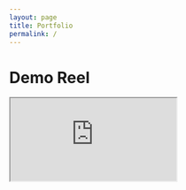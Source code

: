 ```yaml
---
layout: page
title: Portfolio
permalink: /
---
```


# Demo Reel

<!-- <iframe width="1920" height="1080" align="center" src="https://www.youtube-nocookie.com/embed/wjTvDhrYFig" title="YouTube video player" frameborder="0" allow="accelerometer; autoplay; clipboard-write; encrypted-media; gyroscope; picture-in-picture" allowfullscreen></iframe>
 --><div class="plyr__video-embed" id="player">
  <iframe
    src="https://www.youtube.com/embed/wjTvDhrYFig?iv_load_policy=3&amp;modestbranding=1&amp;playsinline=1&amp;showinfo=0&amp;rel=0&amp;enablejsapi=1;loading=lazy"
    allowfullscreen
    allowtransparency
    allow="autoplay"
  ></iframe>
</div>
